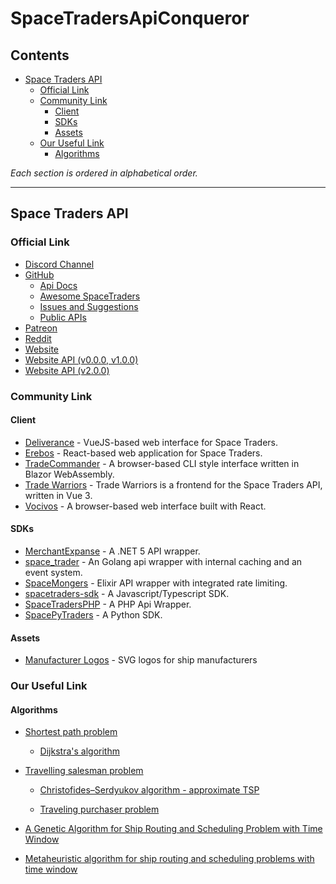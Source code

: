 # SpaceTradersApiConqueror

## Contents

* [Space Traders API](#space-traders-api)
  * [Official Link](#official-link)
  * [Community Link](#community-link)
    * [Client](#client)
    * [SDKs](#sdks)
    * [Assets](#assets)
  * [Our Useful Link](#our-useful-link)
    * [Algorithms](#algorithms)

*Each section is ordered in alphabetical order.*

---

## Space Traders API

### Official Link

* [Discord Channel](https://discord.com/invite/jh6zurdWk5)
* [GitHub](https://github.com/SpaceTradersAPI)
  * [Api Docs](https://github.com/SpaceTradersAPI/api-docs)
  * [Awesome SpaceTraders](https://github.com/SpaceTradersAPI/awesome-spacetraders)
  * [Issues and Suggestions](https://github.com/SpaceTradersAPI/issues-and-suggestions/tree/main/.github/ISSUE_TEMPLATE)
  * [Public APIs](https://github.com/SpaceTradersAPI/public-apis)
* [Patreon](https://www.patreon.com/SpaceTradersApi?rel=apidocs)
* [Reddit](https://www.reddit.com/r/SpaceTradersAPI/)
* [Website](https://spacetraders.io/)
* [Website API (v0.0.0, v1.0.0)](https://api.spacetraders.io/)
* [Website API (v2.0.0)](https://spacetraders.stoplight.io/)

### Community Link

#### Client

* [Deliverance](https://github.com/Stumblinbear/Deliverance) - VueJS-based web interface for Space Traders.
* [Erebos](https://github.com/Kaishiyoku/erebos) - React-based web application for Space Traders.
* [TradeCommander](https://github.com/DotEfekts/TradeCommander/) - A browser-based CLI style interface written in Blazor WebAssembly.
* [Trade Warriors](https://github.com/thaurin/trade-warriors) - Trade Warriors is a frontend for the Space Traders API, written in Vue 3.
* [Vocivos](https://github.com/kurt1288/Vocivos) - A browser-based web interface built with React.

#### SDKs

* [MerchantExpanse](https://github.com/Oronar/MerchantExpanse) - A .NET 5 API wrapper.
* [space_trader](https://github.com/HOWZ1T/space_trader) - An Golang api wrapper with internal caching and an event system.
* [SpaceMongers](https://github.com/ericgroom/space_mongers) - Elixir API wrapper with integrated rate limiting.
* [spacetraders-sdk](https://github.com/notVitaliy/spacetraders-io) - A Javascript/Typescript SDK.
* [SpaceTradersPHP](https://github.com/rayblair06/SpaceTradersPHP) - A PHP Api Wrapper.
* [SpacePyTraders](https://github.com/ZacHooper/spacePyTraders) - A Python SDK.

#### Assets

* [Manufacturer Logos](https://github.com/bknyn/spacetraders-manufacturers-logos) - SVG logos for ship manufacturers

### Our Useful Link

#### Algorithms
* [Shortest path problem](https://en.wikipedia.org/wiki/Shortest_path_problem) 

  * [Dijkstra's algorithm](https://en.wikipedia.org/wiki/Dijkstra%27s_algorithm)

* [Travelling salesman problem](https://en.wikipedia.org/wiki/Travelling_salesman_problem)

  * [Christofides–Serdyukov algorithm - approximate TSP](https://en.wikipedia.org/wiki/Christofides_algorithm)

  * [Traveling purchaser problem](https://en.wikipedia.org/wiki/Traveling_purchaser_problem)

* [A Genetic Algorithm for Ship Routing and Scheduling Problem with Time Window](https://www.researchgate.net/publication/276524887_A_Genetic_Algorithm_for_Ship_Routing_and_Scheduling_Problem_with_Time_Window)

* [Metaheuristic algorithm for ship routing and scheduling problems with time window](https://www.tandfonline.com/doi/full/10.1080/23311975.2019.1616351?scroll=top&needAccess=true)
